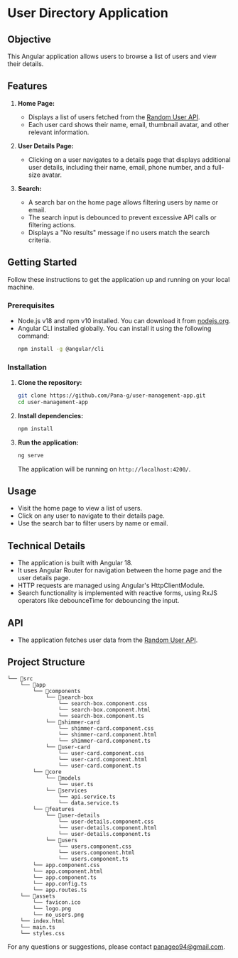 
# User Directory Application

## Objective

This Angular application allows users to browse a list of users and view their details.

## Features

1. **Home Page:**
   - Displays a list of users fetched from the [Random User API](https://randomuser.me/api/?results=10).
   - Each user card shows their name, email, thumbnail avatar, and other relevant information.

2. **User Details Page:**
   - Clicking on a user navigates to a details page that displays additional user details, including their name, email, phone number, and a full-size avatar.

3. **Search:**
   - A search bar on the home page allows filtering users by name or email.
   - The search input is debounced to prevent excessive API calls or filtering actions.
   - Displays a "No results" message if no users match the search criteria.

## Getting Started

Follow these instructions to get the application up and running on your local machine.

### Prerequisites

- Node.js v18 and npm v10 installed. You can download it from [nodejs.org](https://nodejs.org/).
- Angular CLI installed globally. You can install it using the following command:
  ```bash
  npm install -g @angular/cli
  ```

### Installation

1. **Clone the repository:**
   ```bash
   git clone https://github.com/Pana-g/user-management-app.git
   cd user-management-app
   ```

2. **Install dependencies:**
   ```bash
   npm install
   ```

3. **Run the application:**
   ```bash
   ng serve
   ```
   The application will be running on `http://localhost:4200/`.

## Usage

- Visit the home page to view a list of users.
- Click on any user to navigate to their details page.
- Use the search bar to filter users by name or email.

## Technical Details

- The application is built with Angular 18.
- It uses Angular Router for navigation between the home page and the user details page.
- HTTP requests are managed using Angular's HttpClientModule.
- Search functionality is implemented with reactive forms, using RxJS operators like debounceTime for debouncing the input.

## API

- The application fetches user data from the [Random User API](https://randomuser.me/api/?results=10).

## Project Structure

```
└── 📁src
    └── 📁app
        └── 📁components
            └── 📁search-box
                └── search-box.component.css
                └── search-box.component.html
                └── search-box.component.ts
            └── 📁shimmer-card
                └── shimmer-card.component.css
                └── shimmer-card.component.html
                └── shimmer-card.component.ts
            └── 📁user-card
                └── user-card.component.css
                └── user-card.component.html
                └── user-card.component.ts
        └── 📁core
            └── 📁models
                └── user.ts
            └── 📁services
                └── api.service.ts
                └── data.service.ts
        └── 📁features
            └── 📁user-details
                └── user-details.component.css
                └── user-details.component.html
                └── user-details.component.ts
            └── 📁users
                └── users.component.css
                └── users.component.html
                └── users.component.ts
        └── app.component.css
        └── app.component.html
        └── app.component.ts
        └── app.config.ts
        └── app.routes.ts
    └── 📁assets
        └── favicon.ico
        └── logo.png
        └── no_users.png
    └── index.html
    └── main.ts
    └── styles.css
```

For any questions or suggestions, please contact [panageo94@gmail.com](mailto:panageo94@gmail.com).